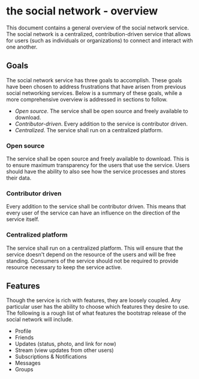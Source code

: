 # the social network - overview
This document contains a general overview of the social network service. The social network is a centralized, contribution-driven service that allows for users (such as individuals or organizations) to connect and interact with one another.

## Goals
The social network service has three goals to accomplish. These goals have been chosen to address frustrations that have arisen from previous social networking services. Below is a summary of these goals, while a more comprehensive overview is addressed in sections to follow.

- *Open source*. The service shall be open source and freely available to download.
- *Contributor-driven*. Every addition to the service is contributor driven.
- *Centralized*. The service shall run on a centralized platform.

### Open source
The service shall be open source and freely available to download. This is to ensure maximum transparency for the users that use the service. Users should have the ability to also see how the service processes and stores their data.

### Contributor driven
Every addition to the service shall be contributor driven. This means that every user of the service can have an influence on the direction of the service itself.

### Centralized platform
The service shall run on a centralized platform. This will ensure that the service doesn't depend on the resource of the users and will be free standing. Consumers of the service should not be required to provide resource necessary to keep the service active.

## Features
Though the service is rich with features, they are loosely coupled. Any particular user has the ability to choose which features they desire to use. The following is a rough list of what features the bootstrap release of the social network will include.

- Profile
- Friends
- Updates (status, photo, and link for now)
- Stream (view updates from other users)
- Subscriptions & Notifications
- Messages
- Groups

